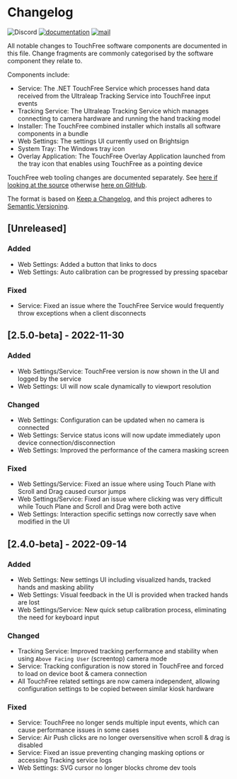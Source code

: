 # Changelog
![Discord](https://img.shields.io/discord/994213697490800670?label=Ultraleap%20Developer%20Community&logo=discord)
[![documentation](https://img.shields.io/badge/Documentation-docs.ultraleap.com-00cf75)](https://docs.ultraleap.com/touchfree-user-manual/)
[![mail](https://img.shields.io/badge/Contact-support%40ultraleap.com-00cf75)](mailto:support@ultraleap.com)

All notable changes to TouchFree software components are documented in this file.
Change fragments are commonly categorised by the software component they relate to.

Components include:
- Service: The .NET TouchFree Service which processes hand data received from the Ultraleap Tracking Service into TouchFree input events
- Tracking Service: The Ultraleap Tracking Service which manages connecting to camera hardware and running the hand tracking model
- Installer: The TouchFree combined installer which installs all software components in a bundle
- Web Settings: The settings UI currently used on Brightsign
- System Tray: The Windows tray icon
- Overlay Application: The TouchFree Overlay Application launched from the tray icon that enables using TouchFree as a pointing device

TouchFree web tooling changes are documented separately.
See [here if looking at the source](./TF_Tooling_Web/CHANGELOG.md) otherwise [here on GitHub](https://github.com/ultraleap/TouchFree/blob/develop/TF_Tooling_Web/CHANGELOG.md).

The format is based on [Keep a Changelog](https://keepachangelog.com/en/1.0.0/),
and this project adheres to [Semantic Versioning](https://semver.org/spec/v2.0.0.html).

## [Unreleased]

### Added
- Web Settings: Added a button that links to docs
- Web Settings: Auto calibration can be progressed by pressing spacebar

### Fixed
- Service: Fixed an issue where the TouchFree Service would frequently throw exceptions when a client disconnects

## [2.5.0-beta] - 2022-11-30

### Added
- Web Settings/Service: TouchFree version is now shown in the UI and logged by the service
- Web Settings: UI will now scale dynamically to viewport resolution

### Changed
- Web Settings: Configuration can be updated when no camera is connected
- Web Settings: Service status icons will now update immediately upon device connection/disconnection
- Web Settings: Improved the performance of the camera masking screen

### Fixed
- Web Settings/Service: Fixed an issue where using Touch Plane with Scroll and Drag caused cursor jumps
- Web Settings/Service: Fixed an issue where clicking was very difficult while Touch Plane and Scroll and Drag were both active
- Web Settings: Interaction specific settings now correctly save when modified in the UI

## [2.4.0-beta] - 2022-09-14

### Added
- Web Settings: New settings UI including visualized hands, tracked hands and masking ability
- Web Settings: Visual feedback in the UI is provided when tracked hands are lost
- Web Settings/Service: New quick setup calibration process, eliminating the need for keyboard input

### Changed
- Tracking Service: Improved tracking performance and stability when using `Above Facing User` (screentop) camera mode
- Service: Tracking configuration is now stored in TouchFree and forced to load on device boot & camera connection
- All TouchFree related settings are now camera independent, allowing configuration settings to be copied between similar kiosk hardware

### Fixed
- Service: TouchFree no longer sends multiple input events, which can cause performance issues in some cases
- Service: Air Push clicks are no longer oversensitive when scroll & drag is disabled
- Service: Fixed an issue preventing changing masking options or accessing Tracking service logs
- Web Settings: SVG cursor no longer blocks chrome dev tools